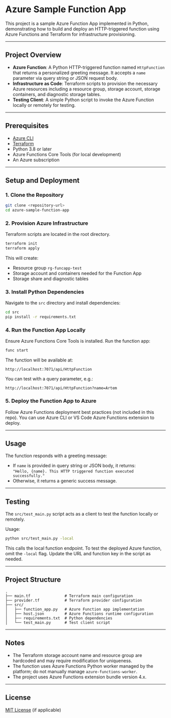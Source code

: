 # Azure Sample Function App

This project is a sample Azure Function App implemented in Python, demonstrating how to build and deploy an HTTP-triggered function using Azure Functions and Terraform for infrastructure provisioning.

---

## Project Overview

- **Azure Function**: A Python HTTP-triggered function named `HttpFunction` that returns a personalized greeting message. It accepts a `name` parameter via query string or JSON request body.
- **Infrastructure as Code**: Terraform scripts to provision the necessary Azure resources including a resource group, storage account, storage containers, and diagnostic storage tables.
- **Testing Client**: A simple Python script to invoke the Azure Function locally or remotely for testing.

---

## Prerequisites

- [Azure CLI](https://docs.microsoft.com/cli/azure/install-azure-cli)
- [Terraform](https://www.terraform.io/downloads.html)
- Python 3.8 or later
- Azure Functions Core Tools (for local development)
- An Azure subscription

---

## Setup and Deployment

### 1. Clone the Repository

```bash
git clone <repository-url>
cd azure-sample-function-app
```

### 2. Provision Azure Infrastructure

Terraform scripts are located in the root directory.

```bash
terraform init
terraform apply
```

This will create:

- Resource group `rg-funcapp-test`
- Storage account and containers needed for the Function App
- Storage share and diagnostic tables

### 3. Install Python Dependencies

Navigate to the `src` directory and install dependencies:

```bash
cd src
pip install -r requirements.txt
```

### 4. Run the Function App Locally

Ensure Azure Functions Core Tools is installed. Run the function app:

```bash
func start
```

The function will be available at:

```
http://localhost:7071/api/HttpFunction
```

You can test with a query parameter, e.g.:

```
http://localhost:7071/api/HttpFunction?name=Artem
```

### 5. Deploy the Function App to Azure

Follow Azure Functions deployment best practices (not included in this repo). You can use Azure CLI or VS Code Azure Functions extension to deploy.

---

## Usage

The function responds with a greeting message:

- If `name` is provided in query string or JSON body, it returns:  
  `"Hello, {name}. This HTTP triggered function executed successfully."`
- Otherwise, it returns a generic success message.

---

## Testing

The `src/test_main.py` script acts as a client to test the function locally or remotely.

Usage:

```bash
python src/test_main.py -local
```

This calls the local function endpoint. To test the deployed Azure function, omit the `-local` flag. Update the URL and function key in the script as needed.

---

## Project Structure

```
.
├── main.tf               # Terraform main configuration
├── provider.tf           # Terraform provider configuration
├── src/
│   ├── function_app.py   # Azure Function app implementation
│   ├── host.json         # Azure Functions runtime configuration
│   ├── requirements.txt  # Python dependencies
│   └── test_main.py      # Test client script
```

---

## Notes

- The Terraform storage account name and resource group are hardcoded and may require modification for uniqueness.
- The function uses Azure Functions Python worker managed by the platform; do not manually manage `azure-functions-worker`.
- The project uses Azure Functions extension bundle version 4.x.

---

## License

[MIT License](LICENSE) (if applicable)